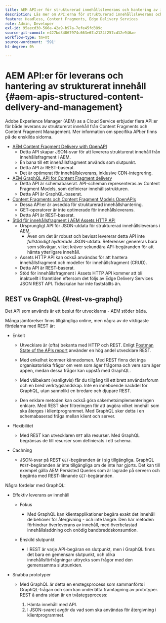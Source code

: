 ```yaml
---
title: AEM API:er för strukturerad innehållsleverans och hantering av innehållsfragment
description: Läs mer om API:erna för strukturerad innehållsleverans och hantering av innehållsfragment
feature: Headless, Content Fragments, Edge Delivery Services
role: Admin, Developer
exl-id: 95aecd30-566a-42a9-b97a-7efe45fd389c
source-git-commit: e427bd34867974c663e67a2124f257cd12e946ae
workflow-type: tm+mt
source-wordcount: '591'
ht-degree: 0%

---
```


# AEM API:er för leverans och hantering av strukturerat innehåll {#aem-apis-structured-content-delivery-and-management}

Adobe Experience Manager (AEM) as a Cloud Service erbjuder flera API:er för både leverans av strukturerat innehåll från Content Fragments och Content Fragment Management. Mer information om specifika API:er finns på de enskilda sidorna.

* [AEM Content Fragment Delivery with OpenAPI](/help/headless/aem-content-fragment-delivery-with-openapi.md)
   * Detta API skapar JSON-svar för att leverera strukturerat innehåll från innehållsfragment i AEM.
   * En bana till ett innehållsfragment används som slutpunkt.
   * Detta API är REST-baserat.
   * Det är optimerat för innehållsleverans, inklusive CDN-integrering.
* [AEM GraphQL API for Content Fragment delivery](/help/headless/graphql-api/content-fragments.md)
   * Detta API är schemabaserat. API-scheman representeras av Content Fragment Models, som definierar innehållsstrukturen.
   * Detta API är GraphQL-baserat.
* [Content Fragments och Content Fragment Models OpenAPIs](/help/headless/content-fragment-openapis.md)
   * Dessa API:er är avsedda för strukturerad innehållshantering.
   * GET-operatorer är inte optimerade för innehållsleverans.
   * Detta API är REST-baserat.
* [Stöd för innehållsfragment i AEM Assets HTTP API](/help/assets/content-fragments/assets-api-content-fragments.md)
   * Ursprungligt API för JSON-utdata för strukturerad innehållsleverans i AEM.
      * Även om det är robust och bevisat levererar detta API inte *fullständigt hydrerade* JSON-utdata. Referenser genereras bara som sökvägar, vilket kräver sekundära API-begäranden för att hämta ytterligare innehåll.
   * Assets HTTP API kan också användas för att hantera innehållsfragment och modeller för innehållsfragment (CRUD).
   * Detta API är REST-baserat.
   * Stöd för innehållsfragment i Assets HTTP API kommer att bli inaktuellt i framtiden eftersom det följs av Edge Delivery Services JSON REST API. Tidsskalan har inte fastställts än.

## REST vs GraphQL {#rest-vs-graphql}

Det API som används är ett beslut för utvecklarna - AEM stöder båda.

Många jämförelser finns tillgängliga online, men några av de viktigaste fördelarna med REST är:

* Enkelt

   * Utvecklare är (ofta) bekanta med HTTP och REST. Enligt [Postman State of the APIs report](https://www.postman.com/state-of-api/) använder en hög andel utvecklare REST.

   * Med enkelhet kommer kännedomen. Med REST finns det inga organisatoriska frågor om vem som äger frågorna och vem som äger appen, medan dessa frågor kan uppstå med GraphQL.

   * Med välbekant (vanligtvis) får du tillgång till ett brett användarforum och en bred verktygslandskap. Inte en inneboende nackdel för GraphQL, utan sannolikt en bredare och djupare REST.

   * Den enklare metoden kan också göra säkerhetsimplementeringen enklare. Med REST sker filtreringen för att avgöra vilket innehåll som ska återges i klientprogrammet. Med GraphQL sker detta i en schemabaserad fråga mellan klient och server.

* Flexibilitet

   * Med REST kan utvecklaren `GET` alla resurser. Med GraphQL begränsas de till resurser som definierats i ett schema.

* Cachning

   * JSON-svar på REST `GET`-begäranden är i sig tillgängliga. GraphQL `POST`-begäranden är inte tillgängliga om de inte har gjorts. Det kan till exempel gälla AEM Persisted Queries som är lagrade på servern och begärda med REST-liknande `GET`-begäranden.

Några fördelar med GraphQL:

* Effektiv leverans av innehåll

   * Fokus

      * Med GraphQL kan klientapplikationer begära exakt det innehåll de behöver för återgivning - och inte längre. Den här metoden förhindrar överleverans av innehåll, med överbelastad innehållsladdning och onödig bandbreddskonsumtion.

   * Enskild slutpunkt

      * I REST är varje API-begäran en slutpunkt, men i GraphQL finns det bara en gemensam slutpunkt, och olika innehållsförfrågningar uttrycks som frågor med den gemensamma slutpunkten.

* Snabba prototyper

   * Med GraphQL är detta en enstegsprocess som sammanförts i GraphQL-frågan och som kan underlätta framtagning av prototyper. REST å andra sidan är en tvåstegsprocess:

      1. Hämta innehåll med API.
      2. I JSON-svaret avgör du vad som ska användas för återgivning i klientprogrammet.
